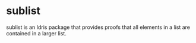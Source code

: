 # sublist

sublist is an Idris package that provides proofs that all elements in a list
are contained in a larger list.
